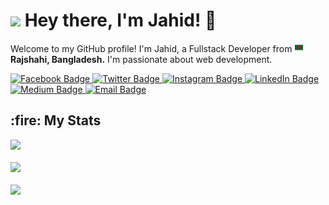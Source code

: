 <h1 >
  <img src="https://emojis.slackmojis.com/emojis/images/1531849430/4246/blob-sunglasses.gif?1531849430" width="30"/> Hey there, I'm Jahid! 🤗
</h1>

<p >Welcome to my GitHub profile! I'm Jahid, a Fullstack Developer from <img src="flag.png" width="15"/> <b>Rajshahi, Bangladesh.</b> I'm passionate about web development.</p>

<div >
  <a href="https://www.facebook.com/profile.php?id=100010894242472">
    <img src="https://img.shields.io/badge/-Facebook-1877F2?style=for-the-badge&labelColor=1877F2&logo=facebook&logoColor=white" alt="Facebook Badge">
  </a>
  <a href="https://twitter.com/jahid_dev">
    <img src="https://img.shields.io/badge/-Twitter-1ca0f1?style=for-the-badge&labelColor=1ca0f1&logo=twitter&logoColor=white" alt="Twitter Badge">
  </a>
  <a href="https://instagram.com/jahidbd240">
    <img src="https://img.shields.io/badge/-Instagram-E4405F?style=for-the-badge&labelColor=E4405F&logo=instagram&logoColor=white" alt="Instagram Badge">
  </a>
  <a href="https://www.linkedin.com/in/jahid-bd">
    <img src="https://img.shields.io/badge/-LinkedIn-blue?style=for-the-badge&logo=linkedin&logoColor=white" alt="LinkedIn Badge">
  </a>
  <a href="https://medium.com/">
    <img src="https://img.shields.io/badge/-Medium-03a57a?style=for-the-badge&labelColor=03a57a&logo=Medium" alt="Medium Badge">
  </a>
  <a href="mailto:jahidbd9x@gmail.com">
    <img src="https://img.shields.io/badge/-Email-c14438?style=for-the-badge&logo=Gmail&logoColor=white" alt="Email Badge">
  </a>
</div>
<!--
### 🔥🔥🔭 Currently working on
- 🔭 I’m currently working as a frontend developer at Digital Gregg.
- 🌱 I’m currently learning Backend Development.
- 💬 Ask me about anything; I am happy to help 😄
- 👯 I’m looking to collaborate with other Developers 😉

## 🛠 Skills
<b>Frontend:</b>
![JavaScript](https://img.shields.io/badge/-JavaScript-yellow?style=for-the-badge&logo=javascript)
![HTML5](https://img.shields.io/badge/-HTML5-orange?style=for-the-badge&logo=html5)
![CSS3](https://img.shields.io/badge/-CSS3-blue?style=for-the-badge&logo=css3)
![SCSS](https://img.shields.io/badge/-SASS-pink?style=for-the-badge&logo=sass)
![Bootstrap](https://img.shields.io/badge/-Bootstrap-purple?style=for-the-badge&logo=bootstrap)
![React](https://img.shields.io/badge/-React-blue?style=for-the-badge&logo=react)

<b>Backend:</b>
![Node.js](https://img.shields.io/badge/-Node.js-green?style=for-the-badge&logo=node.js)
![Express](https://img.shields.io/badge/-Express-LightGray?style=for-the-badge&logo=express)

<b>Database:</b>
![MongoDB](https://img.shields.io/badge/-MongoDB-green?style=for-the-badge&logo=mongodb)

<b>Tools:</b>
![VS Code](https://img.shields.io/badge/-VSCode-blue?style=for-the-badge&logo=visual-studio-code)
![Git](https://img.shields.io/badge/-Git-yellow?style=for-the-badge&logo=git)
![Shell](https://img.shields.io/badge/-Shell-red?style=for-the-badge&logo=shell)
![GitHub](https://img.shields.io/badge/-GitHub-black?style=for-the-badge&logo=github)

<b>Learning:</b>
![C](https://img.shields.io/badge/-C-black?style=for-the-badge&logo=c)
![TypeScript](https://img.shields.io/badge/-TypeScript-LightGray?style=for-the-badge&logo=typescript)

## Projects
<div >
  <a href="https://github.com/jahid-bd/">
    <img src="https://img.shields.io/badge/-🧬%20Demo-000?style=for-the-badge" alt="Demo">
  </a>
  <a href="https://github.com/jahid-bd/">
    <img src="https://img.shields.io/badge/-🧬%20Demo-000?style=for-the-badge" alt="Demo">
  </a>
  <a href="https://github.com/jahid-bd/">
    <img src="https://img.shields.io/badge/-🧬%20Demo-000?style=for-the-badge" alt="Demo">
  </a>
  <a href="https://github.com/jahid-bd/">
    <img src="https://img.shields.io/badge/-🧬%20Demo-000?style=for-the-badge" alt="Demo">
  </a>
</div>
-->
<h2>:fire: My Stats</h2>
  <div>
    <img src="https://github-readme-stats.vercel.app/api/top-langs/?username=jahid-bd&layout=compact&theme=github_dark&langs_count=10&exclude_repo=kasweb">
  </div>
<br/>
  <div>
    <img src="https://github-readme-stats.vercel.app/api?username=jahid-bd&count_private=true&show_icons=true&line_height=21&theme=github_dark">
  </div>
  <br/>
<div>
  <img src="https://github-readme-streak-stats.herokuapp.com/?user=jahid-bd&theme=holi-theme">
</div>

